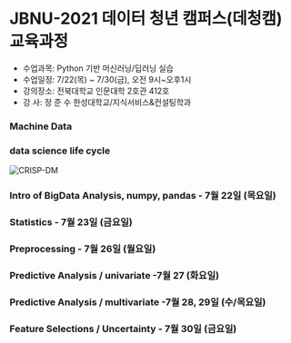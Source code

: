 # JBNU-2021 데이터 청년 캠퍼스(데청캠) 교육과정

  - 수업과목: Python 기반 머신러닝/딥러닝 실습
  - 수업일정: 7/22(목) ~ 7/30(금), 오전 9시~오후1시 
  - 강의장소: 전북대학교 인문대학 2호관 412호
  - 강    사: 정 준 수  한성대학교/지식서비스&컨설팅학과


### Machine Data

### data science life cycle
![CRISP-DM](https://user-images.githubusercontent.com/54794815/125336469-c845b100-e388-11eb-9f5c-fad5f13cc5db.png)

### Intro of BigData Analysis, numpy, pandas - 7월 22일 (목요일)
### Statistics - 7월 23일 (금요일)
### Preprocessing - 7월 26일 (월요일)
### Predictive Analysis / univariate -7월 27 (화요일)
### Predictive Analysis / multivariate -7월 28, 29일 (수/목요일)
### Feature Selections / Uncertainty - 7월 30일 (금요일)
